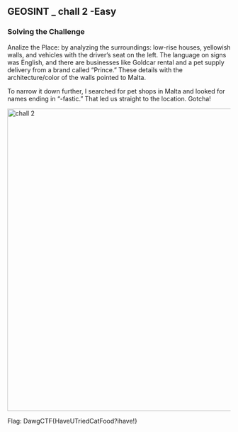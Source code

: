 ## GEOSINT _ chall 2 -Easy

### Solving the Challenge
Analize the Place: by analyzing the surroundings: low-rise houses, yellowish walls, 
and vehicles with the driver’s seat on the left. The language on signs was English, 
and there are businesses like Goldcar rental and a pet supply delivery from a brand 
called “Prince.” These details with the architecture/color of the walls pointed to 
Malta.

To narrow it down further, I searched for pet shops in Malta and looked for names 
ending in “-fastic.” That led us straight to the location. Gotcha!


<img width="683" alt="chall 2" src="https://github.com/user-attachments/assets/d465e8ff-9457-4d78-9dc0-0272e09de37e" />



Flag: DawgCTF{HaveUTriedCatFood?ihave!}

